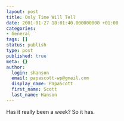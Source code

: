 ```yaml
---
layout: post
title: Only Time Will Tell
date: 2001-01-27 18:01:40.000000000 +01:00
categories:
- General
tags: []
status: publish
type: post
published: true
meta: {}
author:
  login: shanson
  email: papascott-wp@gmail.com
  display_name: PapaScott
  first_name: Scott
  last_name: Hanson
---
```

<p>Has it really been a week? So it has.</p>
